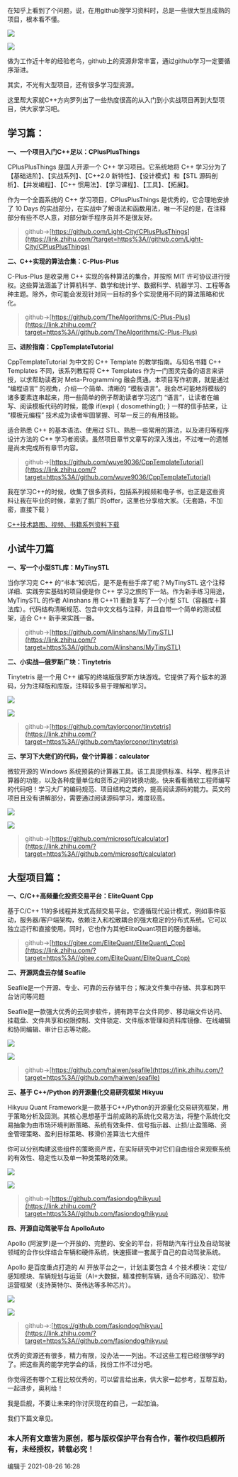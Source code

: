 在知乎上看到了个问题，说，在用github搜学习资料时，总是一些很大型且成熟的项目，根本看不懂。

  

  

![](https://pic4.zhimg.com/v2-7364620f5d1a12fc38ce4ba015610ba3_b.jpg)

![](https://pic4.zhimg.com/80/v2-7364620f5d1a12fc38ce4ba015610ba3_720w.webp)

  

  

做为工作近十年的经验老鸟，github上的资源非常丰富，通过github学习一定要循序渐进。

  

其实，不光有大型项目，还有很多学习型资源。

  

这里帮大家就C++方向罗列出了一些热度很高的从入门到小实战项目再到大型项目，供大家学习吧。

  

## 学习篇：

  

**一、一个项目入门C++足以：CPlusPlusThings**

  

CPlusPlusThings 是国人开源一个 C++ 学习项目。它系统地将 C++ 学习分为了【基础进阶】、【实战系列】、【C++2.0 新特性】、【设计模式】和【STL 源码剖析】、【并发编程】、【C++ 惯用法】、【学习课程】、【工具】、【拓展】。

  

作为一个全面系统的 C++ 学习项目，CPlusPlusThings 是优秀的，它合理地安排了 10 Days 的实战部分，在实战中了解语法和函数用法，唯一不足的是，在注释部分有些不尽人意，对部分新手程序员并不是很友好。

  

> github->[https://github.com/Light-City/CPlusPlusThings](https://link.zhihu.com/?target=https%3A//github.com/Light-City/CPlusPlusThings)

  

**二、C++实现的算法合集：C-Plus-Plus**

  

C-Plus-Plus 是收录用 C++ 实现的各种算法的集合，并按照 MIT 许可协议进行授权。这些算法涵盖了计算机科学、数学和统计学、数据科学、机器学习、工程等各种主题。除外，你可能会发现针对同一目标的多个实现使用不同的算法策略和优化。

  

> github->[https://github.com/TheAlgorithms/C-Plus-Plus](https://link.zhihu.com/?target=https%3A//github.com/TheAlgorithms/C-Plus-Plus)

  

**三、进阶指南：CppTemplateTutorial**

  

CppTemplateTutorial 为中文的 C++ Template 的教学指南。与知名书籍 C++ Templates 不同，该系列教程将 C++ Templates 作为一门图灵完备的语言来讲授，以求帮助读者对 Meta-Programming 融会贯通。本项目写作初衷，就是通过 “编程语言” 的视角，介绍一个简单、清晰的 “模板语言”。我会尽可能地将模板的诸多要素连串起来，用一些简单的例子帮助读者学习这门 “语言”，让读者在编写、阅读模板代码的时候，能像 if(exp) { dosomething(); } 一样的信手拈来，让 “模板元编程” 技术成为读者牢固掌握、可举一反三的有用技能。

  

适合熟悉 C++ 的基本语法、使用过 STL、熟悉一些常用的算法，以及递归等程序设计方法的 C++ 学习者阅读。虽然项目章节文章写的深入浅出，不过唯一的遗憾是尚未完成所有章节内容。

  

> github->[https://github.com/wuye9036/CppTemplateTutorial](https://link.zhihu.com/?target=https%3A//github.com/wuye9036/CppTemplateTutorial)

  

我在学习C++的时候，收集了很多资料，包括系列视频和电子书，也正是这些资料让我在毕业的时候，拿到了鹅厂的offer，这里也分享给大家。（无套路，不加密，直接下载 ）

  

[C++技术路图、视频、书籍系列资料下载](https://link.zhihu.com/?target=https%3A//mp.weixin.qq.com/s/ntCoAKFz6dAQNKzsg1_0VA)

  

## 小试牛刀篇

  

**一、写一个小型STL库：MyTinySTL**

  

当你学习完 C++ 的“书本”知识后，是不是有些手痒了呢？MyTinySTL 这个注释详细、实践夯实基础的项目便是你 C++ 学习之旅的下一站。作为新手练习用途，MyTinySTL 的作者 Alinshans 用 C++11 重新复写了一个小型 STL（容器库＋算法库）。代码结构清晰规范、包含中文文档与注释，并且自带一个简单的测试框架，适合 C++ 新手来实践一番。

  

> github->[https://github.com/Alinshans/MyTinySTL](https://link.zhihu.com/?target=https%3A//github.com/Alinshans/MyTinySTL)

  

**二、小实战—俄罗斯广块：Tinytetris**

  

Tinytetris 是一个用 C++ 编写的终端版俄罗斯方块游戏。它提供了两个版本的源码，分为注释版和库版，注释较多易于理解和学习。  

![](https://pic3.zhimg.com/v2-87c7a3ec7ac3cab7977812800821080e_b.jpg)

![](https://pic3.zhimg.com/80/v2-87c7a3ec7ac3cab7977812800821080e_720w.webp)

  

  

> github->[https://github.com/taylorconor/tinytetris](https://link.zhihu.com/?target=https%3A//github.com/taylorconor/tinytetris)

  

**三、学习下大佬们的代码，做个计算器：calculator**

  

微软开源的 Windows 系统预装的计算器工具。该工具提供标准、科学、程序员计算器的功能，以及各种度量单位和货币之间的转换功能。快来看看微软工程师编写的代码吧！学习大厂的编码规范、项目结构之类的，提高阅读源码的能力。英文的项目且没有讲解部分，需要通过阅读源码学习，难度较高。  

![](https://pic3.zhimg.com/v2-4de82d15eb8495d4dfda7499184d5b4a_b.jpg)

![](https://pic3.zhimg.com/80/v2-4de82d15eb8495d4dfda7499184d5b4a_720w.webp)

  

  

> github->[https://github.com/microsoft/calculator](https://link.zhihu.com/?target=https%3A//github.com/microsoft/calculator)

  

## 大型项目篇：

  

**一、C/C++高频量化投资交易平台：EliteQuant Cpp**

  

基于C/C++ 11的多线程并发式高频交易平台。它遵循现代设计模式，例如事件驱动，服务器/客户端架构，依赖注入和松散耦合的强大稳定的分布式系统。它可以独立运行和直接使用。同时，它也作为其他EliteQuant项目的服务器端。

  

> github->[https://gitee.com/EliteQuant/EliteQuant\_Cpp](https://link.zhihu.com/?target=https%3A//gitee.com/EliteQuant/EliteQuant_Cpp)

  

**二、开源网盘云存储 Seafile**

  

Seafile是一个开源、专业、可靠的云存储平台；解决文件集中存储、共享和跨平台访问等问题

  

Seafile是一款强大优秀的云同步软件，拥有跨平台文件同步、移动端文件访问、挂载盘、文件共享和权限控制、文件锁定、文件版本管理和资料库镜像、在线编辑和协同编辑、审计日志等功能。  

![](https://pic2.zhimg.com/v2-d10f1352aa36d739a0586c6a95ee7b7d_b.jpg)

![](https://pic2.zhimg.com/80/v2-d10f1352aa36d739a0586c6a95ee7b7d_720w.webp)

  

  

> github->[https://github.com/haiwen/seafile](https://link.zhihu.com/?target=https%3A//github.com/haiwen/seafile)

  

**三、基于 C++/Python 的开源量化交易研究框架 Hikyuu**

  

Hikyuu Quant Framework是一款基于C++/Python的开源量化交易研究框架，用于策略分析及回测。其核心思想基于当前成熟的系统化交易方法，将整个系统化交易抽象为由市场环境判断策略、系统有效条件、信号指示器、止损/止盈策略、资金管理策略、盈利目标策略、移滑价差算法七大组件

  

你可以分别构建这些组件的策略资产库，在实际研究中对它们自由组合来观察系统的有效性、稳定性以及单一种类策略的效果。

  

  

![](https://pic1.zhimg.com/v2-c4697e6920aac8a87fbe7bd0ac18446c_b.jpg)

![](https://pic1.zhimg.com/80/v2-c4697e6920aac8a87fbe7bd0ac18446c_720w.webp)

  

  

> github->[https://github.com/fasiondog/hikyuu](https://link.zhihu.com/?target=https%3A//github.com/fasiondog/hikyuu)

  

**四、开源自动驾驶平台 ApolloAuto**

  

Apollo (阿波罗)是一个开放的、完整的、安全的平台，将帮助汽车行业及自动驾驶领域的合作伙伴结合车辆和硬件系统，快速搭建一套属于自己的自动驾驶系统。

  

Apollo 是百度重点打造的 AI 开放平台之一，计划主要包含 4 个技术模块：定位/感知模块、车辆规划与运营（AI+大数据，精准控制车辆，适合不同路况）、软件运营框架（支持英特尔、英伟达等多种芯片）。  

![](https://pic4.zhimg.com/v2-8b27438229f52fd29dbeca872cb63c87_b.jpg)

![](https://pic4.zhimg.com/80/v2-8b27438229f52fd29dbeca872cb63c87_720w.webp)

  

  

> github->:[https://github.com/fasiondog/hikyuu](https://link.zhihu.com/?target=https%3A//github.com/fasiondog/hikyuu)

  

优秀的资源还有很多，精力有限，没办法一一列出。不过这些工程已经很够学的了。把这些真的能学完学会的话，找份工作不过分吧。

  

你觉得还有哪个工程比较优秀的，可以留言给出来，供大家一起参考，互帮互助，一起进步，奥利给！

  

我是启舰，不要让未来的你讨厌现在的自己，一起加油。

  

我们下篇文章见。

  

### 本人所有文章皆为原创，都与版权保护平台有合作，著作权归启舰所有，未经授权，转载必究！

编辑于 2021-08-26 16:28